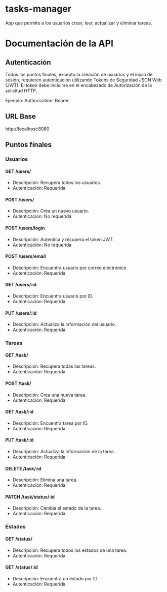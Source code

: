 # tasks-manager

App que permite a los usuarios crear, leer, actualizar y eliminar tareas.

# Documentación de la API

## Autenticación

Todos los puntos finales, excepto la creación de usuarios y el inicio de sesión, requieren autenticación utilizando Tokens de Seguridad JSON Web (JWT). El token debe incluirse en el encabezado de Autorización de la solicitud HTTP.

Ejemplo:
Authorization: Bearer <token>

## URL Base

http://localhost:8080

## Puntos finales

### Usuarios

#### GET /users/

- Descripción: Recupera todos los usuarios.
- Autenticación: Requerida

#### POST /users/

- Descripción: Crea un nuevo usuario.
- Autenticación: No requerida

#### POST /users/login

- Descripción: Autentica y recupera el token JWT.
- Autenticación: No requerida

#### POST /users/email

- Descripción: Encuentra usuario por correo electrónico.
- Autenticación: Requerida

#### GET /users/:id

- Descripción: Encuentra usuario por ID.
- Autenticación: Requerida

#### PUT /users/:id

- Descripción: Actualiza la información del usuario.
- Autenticación: Requerida

### Tareas

#### GET /task/

- Descripción: Recupera todas las tareas.
- Autenticación: Requerida

#### POST /task/

- Descripción: Crea una nueva tarea.
- Autenticación: Requerida

#### GET /task/:id

- Descripción: Encuentra tarea por ID.
- Autenticación: Requerida

#### PUT /task/:id

- Descripción: Actualiza la información de la tarea.
- Autenticación: Requerida

#### DELETE /task/:id

- Descripción: Elimina una tarea.
- Autenticación: Requerida

#### PATCH /task/status/:id

- Descripción: Cambia el estado de la tarea.
- Autenticación: Requerida

### Estados

#### GET /status/

- Descripción: Recupera todos los estados de una tarea.
- Autenticación: Requerida

#### GET /status/:id

- Descripción: Encuentra un estado por ID.
- Autenticación: Requerida

